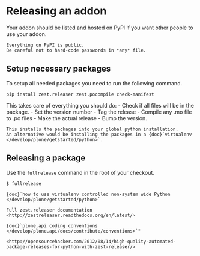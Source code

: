 # Releasing an addon

Your addon should be listed and hosted on PyPI if you want other people to use your addon.

```{warning}
Everything on PyPI is public.
Be careful not to hard-code passwords in *any* file.
```

## Setup necessary packages

To setup all needed packages you need to run the following command.

```console
pip install zest.releaser zest.pocompile check-manifest
```

This takes care of everything you should do:
\- Check if all files will be in the package.
\- Set the version number
\- Tag the release
\- Compile any .mo file to .po files
\- Make the actual release
\- Bump the version.

```{note}
This installs the packages into your global python installation.
An alternative would be installing the packages in a {doc}`virtualenv </develop/plone/getstarted/python>`.
```

## Releasing a package

Use the `fullrelease` command in the root of your checkout.

```console
$ fullrelease
```

```{seealso}
{doc}`how to use virtualenv controlled non-system wide Python </develop/plone/getstarted/python>`

Full zest.releaser documentation <http://zestreleaser.readthedocs.org/en/latest/>

{doc}`plone.api coding conventions </develop/plone.api/docs/contribute/conventions>`"

<http://opensourcehacker.com/2012/08/14/high-quality-automated-package-releases-for-python-with-zest-releaser/>
```
